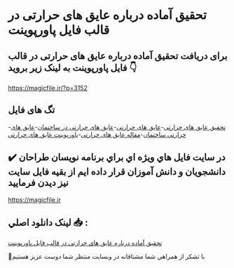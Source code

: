 # تحقیق آماده درباره عایق های حرارتی در قالب فایل پاورپوینت

## برای دریافت تحقیق آماده درباره عایق های حرارتی در قالب فایل پاورپوینت به لینک زیر بروید 👇

https://magicfile.ir/?p=3152

## تگ های فایل

-[تحقیق عایق های حرارتی](https://magicfile.ir/product/%d8%aa%d8%ad%d9%82%db%8c%d9%82-%d8%b9%d8%a7%db%8c%d9%82-%d9%87%d8%a7%db%8c-%d8%ad%d8%b1%d8%a7%d8%b1%d8%aa%db%8c-%d8%af%d8%b1-%d9%82%d8%a7%d9%84%d8%a8-%d9%81%d8%a7%db%8c%d9%84-%d9%be%d8%a7%d9%88%d8%b1%d9%be%d9%88%db%8c%d9%86%d8%aa/)-[عایق های حرارتی](https://magicfile.ir/product/%d8%aa%d8%ad%d9%82%db%8c%d9%82-%d8%b9%d8%a7%db%8c%d9%82-%d9%87%d8%a7%db%8c-%d8%ad%d8%b1%d8%a7%d8%b1%d8%aa%db%8c-%d8%af%d8%b1-%d9%82%d8%a7%d9%84%d8%a8-%d9%81%d8%a7%db%8c%d9%84-%d9%be%d8%a7%d9%88%d8%b1%d9%be%d9%88%db%8c%d9%86%d8%aa/)-[عایق های حرارتی در ساختمان](https://magicfile.ir/product/%d8%aa%d8%ad%d9%82%db%8c%d9%82-%d8%b9%d8%a7%db%8c%d9%82-%d9%87%d8%a7%db%8c-%d8%ad%d8%b1%d8%a7%d8%b1%d8%aa%db%8c-%d8%af%d8%b1-%d9%82%d8%a7%d9%84%d8%a8-%d9%81%d8%a7%db%8c%d9%84-%d9%be%d8%a7%d9%88%d8%b1%d9%be%d9%88%db%8c%d9%86%d8%aa/)-[عایق های حرارتی ساختمان](https://magicfile.ir/product/%d8%aa%d8%ad%d9%82%db%8c%d9%82-%d8%b9%d8%a7%db%8c%d9%82-%d9%87%d8%a7%db%8c-%d8%ad%d8%b1%d8%a7%d8%b1%d8%aa%db%8c-%d8%af%d8%b1-%d9%82%d8%a7%d9%84%d8%a8-%d9%81%d8%a7%db%8c%d9%84-%d9%be%d8%a7%d9%88%d8%b1%d9%be%d9%88%db%8c%d9%86%d8%aa/)-[مقاله عایق های حرارتی](https://magicfile.ir/product/%d8%aa%d8%ad%d9%82%db%8c%d9%82-%d8%b9%d8%a7%db%8c%d9%82-%d9%87%d8%a7%db%8c-%d8%ad%d8%b1%d8%a7%d8%b1%d8%aa%db%8c-%d8%af%d8%b1-%d9%82%d8%a7%d9%84%d8%a8-%d9%81%d8%a7%db%8c%d9%84-%d9%be%d8%a7%d9%88%d8%b1%d9%be%d9%88%db%8c%d9%86%d8%aa/)-[پاورپوینت عایق های حرارتی](https://magicfile.ir/product/%d8%aa%d8%ad%d9%82%db%8c%d9%82-%d8%b9%d8%a7%db%8c%d9%82-%d9%87%d8%a7%db%8c-%d8%ad%d8%b1%d8%a7%d8%b1%d8%aa%db%8c-%d8%af%d8%b1-%d9%82%d8%a7%d9%84%d8%a8-%d9%81%d8%a7%db%8c%d9%84-%d9%be%d8%a7%d9%88%d8%b1%d9%be%d9%88%db%8c%d9%86%d8%aa/)

## ✔️ در سايت فايل هاي ويژه اي براي برنامه نويسان طراحان دانشجويان و دانش آموزان قرار داده ايم از بقيه فايل سايت نيز ديدن فرماييد

https://magicfile.ir


## لينک دانلود اصلي 📥 :

[تحقیق آماده درباره عایق های حرارتی در قالب فایل پاورپوینت](https://magicfile.ir/product/%d8%aa%d8%ad%d9%82%db%8c%d9%82-%d8%b9%d8%a7%db%8c%d9%82-%d9%87%d8%a7%db%8c-%d8%ad%d8%b1%d8%a7%d8%b1%d8%aa%db%8c-%d8%af%d8%b1-%d9%82%d8%a7%d9%84%d8%a8-%d9%81%d8%a7%db%8c%d9%84-%d9%be%d8%a7%d9%88%d8%b1%d9%be%d9%88%db%8c%d9%86%d8%aa/) 


🙏با تشکر از همراهي شما مشتاقانه در وبسایت منتظر شما دوست عزیز هستیم

